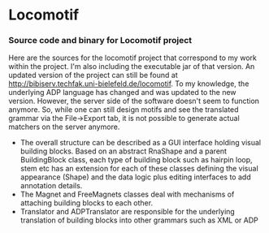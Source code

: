 # Locomotif
### Source code and binary for Locomotif project

Here are the sources for the locomotif project that correspond to my work within the project.
I'm also including the executable jar of that version. 
An updated version of the project can still be found at 
http://bibiserv.techfak.uni-bielefeld.de/locomotif.
To my knowledge, the underlying ADP language has changed and was updated to the new version.
However, the server side of the software doesn't seem to function anymore.
So, while one can still design motifs and see the translated grammar via the 
File->Export tab, it is not possible to generate actual matchers on the server anymore.

- The overall structure can be described as a GUI interface holding visual building blocks. Based on 
an abstract RnaShape and a parent BuildingBlock class, each type of building block such as hairpin loop, stem etc
has an extension for each of these classes defining the visual appearance (Shape) and the data logic plus editing interfaces to add annotation details.
- The Magnet and FreeMagnets classes deal with mechanisms of attaching building blocks to each other.
- Translator and ADPTranslator are responsible for the underlying translation of building blocks into other grammars such as XML or ADP
